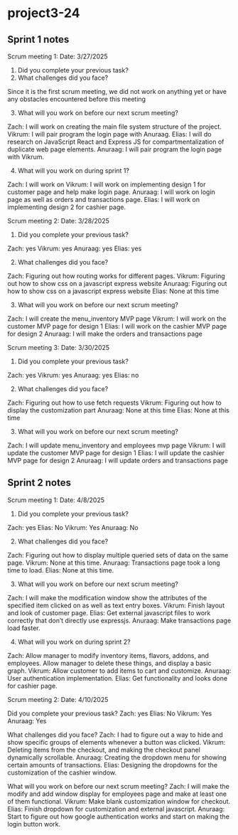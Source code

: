 # project3-24
## Sprint 1 notes
Scrum meeting 1:
Date: 3/27/2025
1.	Did you complete your previous task?
2.	What challenges did you face?

Since it is the first scrum meeting, we did not work on anything yet or have any obstacles encountered before this meeting

3.	What will you work on before our next scrum meeting?

Zach: I will work on creating the main file system structure of the project.
Vikrum: I will pair program the login page with Anuraag.
Elias: I will do research on JavaScript React and Express JS for compartmentalization of duplicate web page elements.
Anuraag: I will pair program the login page with Vikrum.

4.	What will you work on during sprint 1?

Zach: I will work on
Vikrum: I will work on implementing design 1 for customer page and help make login page.
Anuraag: I will work on login page as well as orders and transactions page.
Elias: I will work on implementing design 2 for cashier page.

Scrum meeting 2:
Date: 3/28/2025
1.	Did you complete your previous task?

Zach: yes
Vikrum: yes
Anuraag: yes
Elias: yes

2.	What challenges did you face?

Zach: Figuring out how routing works for different pages.
Vikrum: Figuring out how to show css on a javascript express website
Anuraag: Figuring out how to show css on a javascript express website
Elias: None at this time

3.	What will you work on before our next scrum meeting?

Zach: I will create the menu_inventory MVP page
Vikrum: I will work on the customer MVP page for design 1
Elias: I will work on the cashier MVP page for design 2
Anuraag: I will make the orders and transactions page

Scrum meeting 3:
Date: 3/30/2025
1.	Did you complete your previous task?

Zach: yes
Vikrum: yes
Anuraag: yes
Elias: no

2.	What challenges did you face?

Zach: Figuring out how to use fetch requests
Vikrum: Figuring out how to display the customization part
Anuraag: None at this time
Elias: None at this time

3.	What will you work on before our next scrum meeting?

Zach: I will update menu_inventory and employees mvp page
Vikrum: I will update the customer MVP page for design 1
Elias: I will update the cashier MVP page for design 2
Anuraag: I will update orders and transactions page

## Sprint 2 notes
Scrum meeting 1:
Date: 4/8/2025

1.	Did you complete your previous task?

Zach: yes
Elias: No
Vikrum: Yes
Anuraag: No

2.	What challenges did you face?

Zach: Figuring out how to display multiple queried sets of data on the same page.
Vikrum: None at this time.
Anuraag: Transactions page took a long time to load.
Elias: None at this time.

3.	What will you work on before our next scrum meeting?

Zach: I will make the modification window show the attributes of the specified item clicked on as well as text entry boxes.
Vikrum: Finish layout and look of customer page. 
Elias: Get external javascript files to work correctly that don’t directly use expressjs.
Anuraag: Make transactions page load faster.

4.	What will you work on during sprint 2?

Zach: Allow manager to modify inventory items, flavors, addons, and employees. Allow manager to delete these things, and display a basic graph.
Vikrum: Allow customer to add items to cart and customize.
Anuraag: User authentication implementation.
Elias: Get functionality and looks done for cashier page.

Scrum meeting 2:
Date: 4/10/2025

Did you complete your previous task?
Zach: yes
Elias: No
Vikrum: Yes
Anuraag: Yes

What challenges did you face?
Zach: I had to figure out a way to hide and show specific groups of elements whenever a button was clicked.
Vikrum: Deleting items from the checkout, and making the checkout panel dynamically scrollable.
Anuraag: Creating the dropdown menu for showing certain amounts of transactions.
Elias: Designing the dropdowns for the customization of the cashier window.

What will you work on before our next scrum meeting?
Zach: I will make the modify and add window display for employees page and make at least one of them functional.
Vikrum: Make blank customization window for checkout.
Elias: Finish dropdown for customization and external javascript.
Anuraag: Start to figure out how google authentication works and start on making the login button work.
